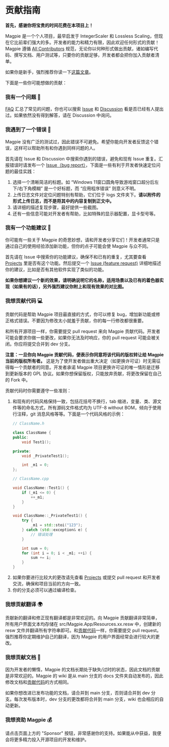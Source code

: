 # 贡献指南

**首先，感谢你将宝贵的时间花费在本项目上！** 

Magpie 是一个个人项目，最早启发于 IntegerScaler 和 Lossless Scaling，但现在它比前辈们强大的多。开发者的能力和精力有限，因此欢迎任何形式的贡献！Magpie 遵循 [All Contributors](https://github.com/all-contributors/all-contributors) 规范，无论你以何种形式做出贡献，诸如编写代码、撰写文档、用户测试等，只要你的贡献足够，开发者都会把你加入贡献者清单。

如果你是新手，强烈推荐你读一下[这篇文章](https://opensourceway.community/open-source-guide/how-to-contribute/)。

下面是一些你可能想做的贡献：

### 我有一个问题 🙏

[FAQ](https://github.com/Blinue/Magpie/wiki/FAQ) 汇总了常见的问题，你也可以搜索 [Issue](https://github.com/Blinue/Magpie/issues) 和 [Discussion](https://github.com/Blinue/Magpie/discussions) 看是否已经有人提出过。如果依然没有得到解答，请在 Discussion 中询问。

### 我遇到了一个错误 🐞

Magpie 没有广泛的测试过，因此错误不可避免。希望你能向开发者反馈这个错误，这样可以帮助所有和你遇到同样问题的人。

首先请在 Issue 和 Discussion 中搜索你遇到的错误，避免和现有 Issue 重复。汇报错误时请发布一个 [Issue（bug report）](https://github.com/Blinue/Magpie/issues/new?assignees=&labels=bug&template=01_bug.yaml)，下面是一些有利于开发者快速定位问题的最佳实践：

1. 选择一个清晰简洁的标题。如 “Windows 11窗口圆角导致游戏窗口超分后左下/右下角模糊” 是一个好标题，而 “应用程序错误” 则意义不明。
2. 上传日志文件对定位问题特别有帮助，它们位于 logs 文件夹下。**请以附件的形式上传日志，而不是将其中的内容复制到正文中。**
3. 请详细的描述复现步骤，最好提供一些截图。
4. 还有一些信息可能对开发者有帮助，比如特殊的显示器配置，显卡型号等。

### 我有一个功能建议 🚀

你可能有一些关于 Magpie 的奇思妙想，请和开发者分享它们！开发者通常只是通过自己的使用经验添加新功能，但你的点子可能会使 Magpie 与众不同。

首先请在 Issue 中搜索你的功能建议，确保不和已有的重复，尤其要查看 [Projects](https://github.com/Blinue/Magpie/projects) 里是否有这个功能。然后提交一个 [Issue (feature request)](https://github.com/Blinue/Magpie/issues/new?assignees=&labels=enhancement&template=03_request.yaml) 详细地描述你的建议，比如是否有其他软件实现了类似的功能。

**如果你想建议一个新的效果，请明确说明它的名称，适用场景以及已有的着色器实现（如果有的话），另外强烈建议你附上和现有效果的对比图。**

### 我想贡献代码 💻

贡献代码是帮助 Magpie 项目最直接的方式，你可以修复 bug，增加新功能或修正格式错误。不要因为修改太小就羞于贡献，你的每一行修改都很重要。

和所有开源项目一样，你需要提交 pull request 来向 Magpie 贡献代码。开发者可能会要求你做一些更改，如果你无法及时响应，你的 pull request 可能会被关闭。你应将提交合并到 dev 分支。

**注意：一旦你向 Magpie 贡献代码，便表示你同意将该代码的版权转让给 Magpie 当前的版权所有者。** 这是为了使开发者做出重大决定（如更换许可证）时无需征得每一个贡献者的同意。开发者承诺 Magpie 项目更换许可证的唯一情形是迁移到更新版本的 GPL 协议。如果你想保留版权，只能放弃贡献，将更改保留在自己的 Fork 中。

贡献代码时你需要遵守一些准则：

1. 和现有的代码风格保持一致，包括花括号不换行，tab 缩进，变量、类、源文件等的命名方式，所有源码文件格式均为 UTF-8 without BOM，倾向于使用行注释，git 消息风格等等。下面是一个代码风格的示例：
    ``` c++
    // ClassName.h
    
    class ClassName {
    public:
        void Test1();

    private:
        void _PrivateTest1();

        int _m1 = 0;
    };
    
    // ClassName.cpp
    
    void ClassName::Test1() {
        if (_m1 <= 0) {
            ++_m1;
        }
    }

    void ClassName::_PrivateTest1() {
        try {
            _m1 = std::stoi("123");
        } catch (std::exception& e) {
            // 错误处理
        }

        int sum = 0;
        for (int i = 0; i < _m1; ++i) {
            sum += i;
        }
    }
    ```
2. 如果你要进行比较大的更改请先查看 [Projects](https://github.com/Blinue/Magpie/projects) 或提交 pull request 和开发者交流，确保和项目当前的方向一致。
3. 你的分支必须可以通过编译检查。

### 我想贡献翻译 🌍

贡献新的翻译和修正现有翻译都是非常欢迎的。向 Magpie 贡献翻译非常简单，所有用户界面文本均存储在 src/Magpie.App/Resources.xx.resw 中，创建新的 resw 文件并翻译所有字符串即可。和[贡献代码](#我想贡献代码-)一样，你需要提交 pull request。强烈推荐你定期维护自己的翻译，因为 Magpie 的用户界面经常会进行较大的更改。

### 我想贡献文档 📖

因为开发者的懒惰，Magpie 的文档长期处于缺失/过时的状态，因此文档的贡献是非常欢迎的。Magpie 的 wiki 是从 main 分支的 docs 文件夹自动发布的，因此修改文档和[贡献代码](#我想贡献代码-)的方式相同。

如果你想改进已发布功能的文档，请合并到 main 分支，否则请合并到 dev 分支。每次发布版本时，dev 分支的更改都将合并到 main 分支，wiki 也会相应的自动更新。

### 我想资助 Magpie 💰

请点击页面上方的 "Sponsor" 按钮，非常感谢你的支持。如果能从中获益，我便会将更多精力投入开源项目的开发和维护。
